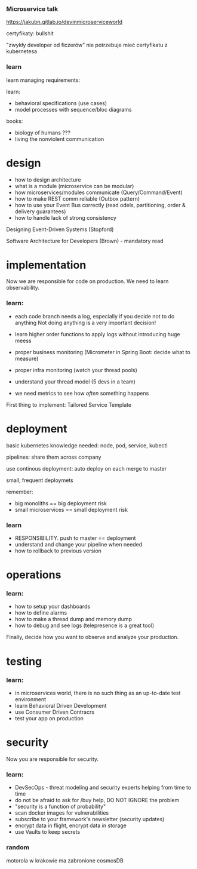 ### Microservice talk
https://jakubn.gitlab.io/devinmicroserviceworld

certyfikaty: bullshit

"zwykły developer od ficzerów" nie potrzebuje mieć certyfikatu z kubernetesa

### learn
learn managing requirements:

learn:
- behavioral specifications (use cases)
- model processes with sequence/bloc diagrams

books:
- biology of humans ???
- living the nonviolent communication

# design
- how to design architecture
- what is a module (microservice can be modular)
- how microservices/modules communicate (Query/Command/Event)
- how to make REST comm reliable (Outbox pattern)
- how to use your Event Bus correctly (read odels, partitioning, order & delivery guarantees)
- how to handle lack of strong consistency

Designing Event-Driven Systems (Stopford)

Software Architecture for Developers (Brown) - mandatory read

# implementation

Now we are responsible for code on production. We need to learn observability.

### learn:
- each code branch needs a log, especially if you decide not to do anything
Not doing anything is a very important decision!

- learn higher order functions to apply logs without introducing huge meess

- proper business monitoring (Micrometer in Spring Boot: decide what to measure)

- proper infra monitoring (watch your thread pools)

- understand your thread model (5 devs in a team)

- we need metrics to see how *often* something happens

First thing to implement: Tailored Service Template

# deployment

basic kubernetes knowledge needed: node, pod, service, kubectl

pipelines: share them across company

use continous deployment: auto deploy on each merge to master

small, frequent deploymets

remember:
- big monoliths == big deployment risk
- small microservices == small deployment risk

### learn

- RESPONSIBILITY. push to master == deployment
- understand and change your pipeline when needed
- how to rollback to previous version

# operations

### learn:

- how to setup your dashboards
- how to define alarms
- how to make a thread dump and memory dump
- how to debug and see logs (telepresence is a great tool)

Finally, decide how you want to observe and analyze your production.

# testing

### learn:

- in microservices world, there is no such thing as an up-to-date test environment
- learn Behavioral Driven Development
- use Consumer Driven Contracrs
- test your app on production


# security

Now you are responsible for security.

### learn:

- DevSecOps - threat modeling and security experts helping from time to time
- do not be afraid to ask for /buy help, DO NOT IGNORE the problem
- "security is a function of probability"
- scan docker images for vulnerabilities
- subscribe to your framework's newsletter (security updates)
- encrypt data in flight, encrypt data in storage
- use Vaults to keep secrets

### random

motorola w krakowie ma zabronione cosmosDB
